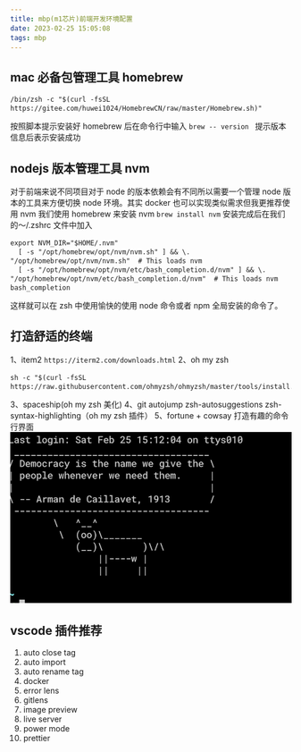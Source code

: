 ```yaml
---
title: mbp(m1芯片)前端开发环境配置
date: 2023-02-25 15:05:08
tags: mbp
---
```


## mac 必备包管理工具 homebrew

```
/bin/zsh -c "$(curl -fsSL https://gitee.com/huwei1024/HomebrewCN/raw/master/Homebrew.sh)"
```

按照脚本提示安装好 homebrew 后在命令行中输入
`brew -- version
`
提示版本信息后表示安装成功

## nodejs 版本管理工具 nvm

对于前端来说不同项目对于 node 的版本依赖会有不同所以需要一个管理 node 版本的工具来方便切换 node 环境。其实 docker 也可以实现类似需求但我更推荐使用 nvm
我们使用 homebrew 来安装 nvm
`brew install nvm`
安装完成后在我们的～/.zshrc 文件中加入

```
export NVM_DIR="$HOME/.nvm"
  [ -s "/opt/homebrew/opt/nvm/nvm.sh" ] && \. "/opt/homebrew/opt/nvm/nvm.sh"  # This loads nvm
  [ -s "/opt/homebrew/opt/nvm/etc/bash_completion.d/nvm" ] && \. "/opt/homebrew/opt/nvm/etc/bash_completion.d/nvm"  # This loads nvm bash_completion
```

这样就可以在 zsh 中使用愉快的使用 node 命令或者 npm 全局安装的命令了。

## 打造舒适的终端

1、item2
`https://iterm2.com/downloads.html`
2、oh my zsh

```
sh -c "$(curl -fsSL https://raw.githubusercontent.com/ohmyzsh/ohmyzsh/master/tools/install.sh)"

```

3、spaceship(oh my zsh 美化)
4、git autojump zsh-autosuggestions zsh-syntax-highlighting（oh my zsh 插件）
5、fortune + cowsay 打造有趣的命令行界面
![](/img/cowsay.png)

## vscode 插件推荐

1.  auto close tag
2.  auto import
3.  auto rename tag
4.  docker
5.  error lens
6.  gitlens
7.  image preview
8.  live server
9.  power mode
10. prettier
